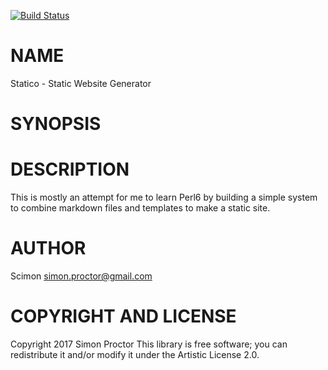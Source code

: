 [![Build Status](https://travis-ci.org/Scimon/Statico.svg?branch=master)](https://travis-ci.org/Scimon/Statico)

NAME
====

Statico - Static Website Generator

SYNOPSIS
========

DESCRIPTION
===========

This is mostly an attempt for me to learn Perl6 by building a simple system to combine markdown files and templates to make a static site.

AUTHOR
======

Scimon <simon.proctor@gmail.com>

COPYRIGHT AND LICENSE
=====================

Copyright 2017 Simon Proctor This library is free software; you can redistribute it and/or modify it under the Artistic License 2.0.
